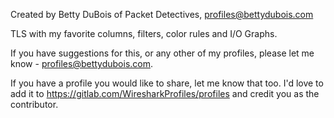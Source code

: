 Created by Betty DuBois of Packet Detectives, profiles@bettydubois.com

TLS with my favorite columns, filters, color rules and I/O Graphs.

If you have suggestions for this, or any other of my profiles, please let me know - profiles@bettydubois.com.

If you have a profile you would like to share, let me know that too. I'd love to add it to https://gitlab.com/WiresharkProfiles/profiles and credit you as the contributor.
